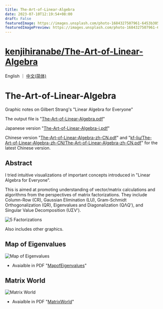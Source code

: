 ```yaml
---
title: The-Art-of-Linear-Algebra
date: 2023-07-10T12:19:54+08:00
draft: False
featuredImage: https://images.unsplash.com/photo-1684327507961-6453b3059006?ixid=M3w0NjAwMjJ8MHwxfHJhbmRvbXx8fHx8fHx8fDE2ODg5NjI2NDJ8&ixlib=rb-4.0.3
featuredImagePreview: https://images.unsplash.com/photo-1684327507961-6453b3059006?ixid=M3w0NjAwMjJ8MHwxfHJhbmRvbXx8fHx8fHx8fDE2ODg5NjI2NDJ8&ixlib=rb-4.0.3
---
```


# [kenjihiranabe/The-Art-of-Linear-Algebra](https://github.com/kenjihiranabe/The-Art-of-Linear-Algebra)

English ｜ [中文(简体)](README-zh-CN.md)

# The-Art-of-Linear-Algebra

Graphic notes on Gilbert Strang's "Linear Algebra for Everyone"

The output file is "[The-Art-of-Linear-Algebra.pdf](The-Art-of-Linear-Algebra.pdf)"

Japanese version "[The-Art-of-Linear-Algebra-j.pdf](The-Art-of-Linear-Algebra-j.pdf)"

Chinese version "[The-Art-of-Linear-Algebra-zh-CN.pdf](The-Art-of-Linear-Algebra-zh-CN.pdf)" and "[kf-liu/The-Art-of-Linear-Algebra-zh-CN/The-Art-of-Linear-Algebra-zh-CN.pdf](https://github.com/kf-liu/The-Art-of-Linear-Algebra-zh-CN/blob/main/The-Art-of-Linear-Algebra-zh-CN.pdf)" for the latest Chinese version. 

## Abstract

I tried intuitive visualizations of important concepts introduced
in "Linear Algebra for Everyone".

This is aimed at promoting understanding of vector/matrix calculations
and algorithms from the perspectives of matrix factorizations.
They include Column-Row (CR), Gaussian Elimination (LU),
Gram-Schmidt Orthogonalization (QR), Eigenvalues and Diagonalization (QΛQ'),
and Singular Value Decomposition (UΣV').

![5 Factorizations](5-Factorizations.png)

Also includes other graphics.

## Map of Eigenvalues

![Map of Eigenvalues](MapofEigenvalues.png)

- Avaialble in PDF "[MapofEigenvalues](MapofEigenvalues-v1.1.pdf)"

## Matrix World

![Matrix World](MatrixWorld.png)

- Avaialble in PDF "[MatrixWorld](MatrixWorld.pdf)"
